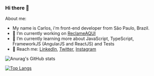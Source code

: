 ### Hi there 👋



About me:
- My name is Carlos, i'm front-end developer from São Paulo, Brazil.
- 🔭 I’m currently working on [ReclameAQUI](https://www.reclameaqui.com.br/)
- 🌱 I’m currently learning more about JavaScript, TypeScript, FrameworkJS (AngularJS and ReactJS) and Tests
- 💬 Reach me:
[LinkedIn](https://www.linkedin.com/in/carlos-eduardo-2a2804105/), [Twitter](https://twitter.com/cewaldow), [Instagram](https://www.instagram.com/cwaldow/)

![Anurag's GitHub stats](https://github-readme-stats.vercel.app/api?username=cpwaldow&show_icons=true&theme=dracula)

[![Top Langs](https://github-readme-stats.vercel.app/api/top-langs/?username=cpwaldow&layout=compact)](https://github.com/anuraghazra/github-readme-stats)


